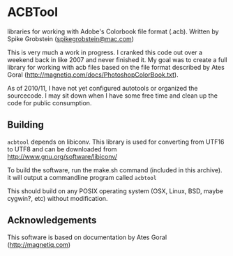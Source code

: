 # ACBTool

libraries for working with Adobe's Colorbook file format (.acb). Written by Spike Grobstein (spikegrobstein@mac.com)

This is very much a work in progress. I cranked this code out over a weekend back in like 2007 and never finished it. My goal was to create a full library for working with acb files based on the file format described by Ates Goral (http://magnetiq.com/docs/PhotoshopColorBook.txt).

As of 2010/11, I have not yet configured autotools or organized the sourcecode. I may sit down when I have some free time and clean
up the code for public consumption.

## Building

`acbtool` depends on libiconv. This library is used for converting from UTF16 to UTF8 and can be downloaded from http://www.gnu.org/software/libiconv/

To build the software, run the make.sh command (included in this archive). it will output a commandline program called `acbtool`

This should build on any POSIX operating system (OSX, Linux, BSD, maybe cygwin?, etc) without modification.

## Acknowledgements

This software is based on documentation by Ates Goral (http://magnetiq.com)